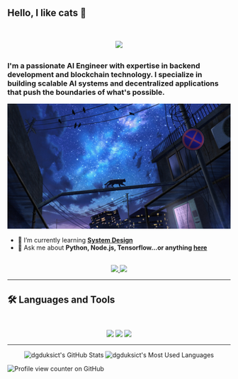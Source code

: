 ## Hello, I like cats 👋

<!--
**dgduksict/dgduksict** is a ✨ _special_ ✨ repository because its `README.md` (this file) appears on your GitHub profile.

Here are some ideas to get you started:

- 🔭 I’m currently working on ...
- 🌱 I’m currently learning ...
- 👯 I’m looking to collaborate on ...
- 🤔 I’m looking for help with ...
- 💬 Ask me about ...
- 📫 How to reach me: ...
- 😄 Pronouns: ...
- ⚡ Fun fact: ...
-->

<h1 align="center">
    <img src="https://readme-typing-svg.herokuapp.com/?font=Inter&size=48&center=true&vCenter=true&width=500&height=70&color=4493F8&duration=4000&lines=Hi+There!+👋;+I'm+Duke!;" />
</h1>

### I'm a passionate AI Engineer with expertise in backend development and blockchain technology. I specialize in building scalable AI systems and decentralized applications that push the boundaries of what's possible.

<img src="https://github.com/dgduksict/dgduksict/blob/main/banner-cart.jpg" alt="I like cats">

- 🌱 I’m currently learning **[System Design](https://blog.bytebytego.com/p/free-system-design-pdf-158-pages)**
- 💬 Ask me about **Python, Node.js, Tensorflow...or anything [here](https://github.com/dgduksict/dgduksict/issues)**

<br>

<div align="center">
  <a href="bdulguunod@gmail.com">
    <img src="https://img.shields.io/badge/Gmail-333333?style=for-the-badge&logo=gmail&logoColor=red" />
  </a>
  <a href="https://www.linkedin.com/in/dulguun-battulga-90a4a62a0" target="_blank">
    <img src="https://img.shields.io/badge/LinkedIn-0077B5?style=for-the-badge&logo=linkedin&logoColor=white" target="_blank" />
  </a>
</div>

<hr>

## 🛠️ Languages and Tools

<br>

<p align="center">
  <img src="https://skillicons.dev/icons?i=java,spring,ts,nodejs,nextjs,mongodb,postgres,prisma" />
  <img src="https://skillicons.dev/icons?i=js,vue,redux,d3,git,postman,tensorflow,huggingface" />
    <img src="https://skillicons.dev/icons?i=solidty,ethereum,web3js,bitcoin,hardhat" />
</p>

<hr>

<div align=center>
  <img width=390 src="https://github-readme-stats.vercel.app/api?username=dgduksict&theme=transparent&count_private=true&show_icons=true&rank_icon=github&locale=en" alt="dgduksict's GitHub Stats" />
  <img width=325 src="https://github-readme-stats.vercel.app/api/top-langs?username=dgduksict&theme=transparent&layout=donut&hide=css&langs_count=8&border_radius=10&show_icons=true&locale=en" alt="dgduksict's Most Used Languages" />
</div>

![Profile view counter on GitHub](https://komarev.com/ghpvc/?username=dgduksict)
